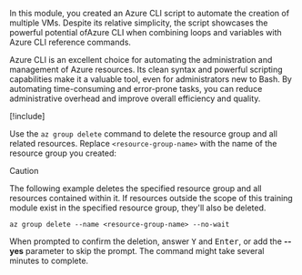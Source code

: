 <!-- markdownlint-disable MD041 -->

In this module, you created an Azure CLI script to automate the creation of multiple VMs. Despite
its relative simplicity, the script showcases the powerful potential ofAzure CLI when combining
loops and variables with Azure CLI reference commands.

Azure CLI is an excellent choice for automating the administration and management of Azure
resources. Its clean syntax and powerful scripting capabilities make it a valuable tool, even for
administrators new to Bash. By automating time-consuming and error-prone tasks, you can reduce
administrative overhead and improve overall efficiency and quality.

<!-- Cleanup sandbox -->
[!include[](../../../includes/azure-sandbox-cleanup.md)]

Use the `az group delete` command to delete the resource group and all related resources.
Replace `<resource-group-name>` with the name of the resource group you created:

> [!CAUTION]
> The following example deletes the specified resource group and all resources contained within it.
> If resources outside the scope of this training module exist in the specified resource group,
> they'll also be deleted.

```azurecli
az group delete --name <resource-group-name> --no-wait
```

When prompted to confirm the deletion, answer <kbd>Y</kbd> and <kbd>Enter</kbd>, or add the
**--yes** parameter to skip the prompt. The command might take several minutes to complete.
